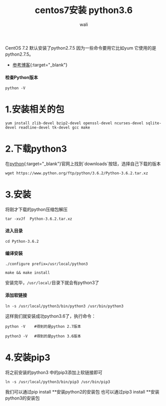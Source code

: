 ﻿---
layout: post
title: centos7安装 python3.6 #标题
tagline: python3.7 入门教程
category: python      #分类
author: wali    #作者
tag: Python     #标签
ghurl:        #github url
ghurl_zip:   #github zip下载
comments: true

post_nav: ["1.安装相关的包","2.下载python3","3.安装","4.安装pip3"]
group_tag: python3.7 入门教程
---

CentOS 7.2 默认安装了python2.7.5 因为一些命令要用它比如yum 它使用的是python2.7.5。

- [参考博客](https://blog.csdn.net/geerniya/article/details/79263846 "https://blog.csdn.net/geerniya/article/details/79263846"){:target="_blank"}

#### 检查Python版本
```
python -V
```

# 1.安装相关的包

```
yum install zlib-devel bzip2-devel openssl-devel ncurses-devel sqlite-devel readline-devel tk-devel gcc make
```

# 2.下载python3

在[python](https://www.python.org/ "https://www.python.org/"){:target="_blank"}官网上找到`downloads`按钮，选择自己下载的版本

```
wget https://www.python.org/ftp/python/3.6.2/Python-3.6.2.tar.xz
```

# 3.安装

将刚才下载的python压缩包解压

```
tar -xvJf  Python-3.6.2.tar.xz
```

#### 进入目录

```
cd Python-3.6.2
```

#### 编译安装

```
./configure prefix=/usr/local/python3

make && make install
```

安装完毕，`/usr/local/`目录下就会有python3了


#### 添加软链接

```
ln -s /usr/local/python3/bin/python3 /usr/bin/python3
```

这样我们就安装成功python3.6了，执行命令：

```
python -V    #得到的是python 2.7版本

python3 -V   #得到的是python 3.6版本
```

# 4.安装pip3

将之前安装的python3 中的pip3添加上软链接即可

```
ln -s /usr/local/python3/bin/pip3 /usr/bin/pip3
```

我们可以通过pip install **安装python2的安装包 
也可以通过pip3 install **安装python3的安装包